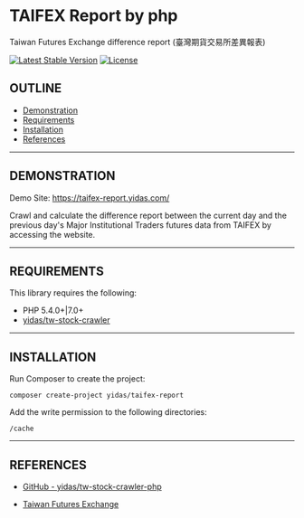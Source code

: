 TAIFEX Report by php
====================

Taiwan Futures Exchange difference report (臺灣期貨交易所差異報表)

[![Latest Stable Version](https://poser.pugx.org/yidas/taifex-report/v/stable?format=flat-square)](https://packagist.org/packages/yidas/taifex-report)
[![License](https://poser.pugx.org/yidas/taifex-report/license?format=flat-square)](https://packagist.org/packages/yidas/taifex-report)

OUTLINE
-------

- [Demonstration](#demonstration)
- [Requirements](#requirements)
- [Installation](#installation)
- [References](#references)

---

DEMONSTRATION
-------------

Demo Site: https://taifex-report.yidas.com/

Crawl and calculate the difference report between the current day and the previous day's Major Institutional Traders futures data from TAIFEX by accessing the website.

---

REQUIREMENTS
------------
This library requires the following:

- PHP 5.4.0+\|7.0+
- [yidas/tw-stock-crawler](https://github.com/yidas/tw-stock-crawler-php)

---

INSTALLATION
------------

Run Composer to create the project:

    composer create-project yidas/taifex-report
    
Add the write permission to the following directories:

```
/cache
```

---

REFERENCES
----------

- [GitHub - yidas/tw-stock-crawler-php](https://github.com/yidas/tw-stock-crawler-php)

- [Taiwan Futures Exchange](https://www.taifex.com.tw/enl/eIndex)



